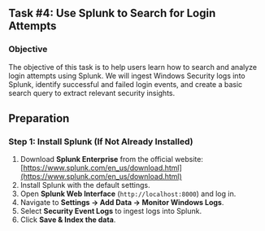 ## Task #4: Use Splunk to Search for Login Attempts
### Objective
The objective of this task is to help users learn how to search and analyze login attempts using Splunk. We will ingest Windows Security logs into Splunk, identify successful and failed login events, and create a basic search query to extract relevant security insights.
## **Preparation**
### **Step 1: Install Splunk (If Not Already Installed)**
1. Download **Splunk Enterprise** from the official website:  
   [https://www.splunk.com/en_us/download.html](https://www.splunk.com/en_us/download.html)
2. Install Splunk with the default settings.
3. Open **Splunk Web Interface** (`http://localhost:8000`) and log in.
4. Navigate to **Settings → Add Data → Monitor Windows Logs**.
5. Select **Security Event Logs** to ingest logs into Splunk.
6. Click **Save & Index the data**.
